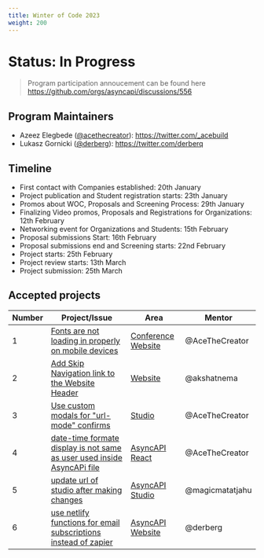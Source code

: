 ```yaml
---
title: Winter of Code 2023
weight: 200
---
```


# Status: In Progress
> Program participation annoucement can be found here https://github.com/orgs/asyncapi/discussions/556

## Program Maintainers

- Azeez Elegbede ([@acethecreator](https://github.com/acethecreator)\): <https://twitter.com/_acebuild>
- Lukasz Gornicki ([@derberg](https://github.com/derberg)\): <https://twitter.com/derberq>

## Timeline

- First contact with Companies established: 20th January
- Project publication and Student registration starts: 23th January
- Promos about WOC, Proposals and Screening Process: 29th January
- Finalizing Video promos, Proposals and Registrations for Organizations: 12th February
- Networking event for Organizations and Students: 15th February
- Proposal submissions Start: 16th February
- Proposal submissions end and Screening starts: 22nd February
- Project starts: 25th February
- Project review starts: 13th March
- Project submission: 25th March


## Accepted projects
 
Number | Project/Issue | Area | Mentor | 
---|---|---|---
1 | [Fonts are not loading in properly on mobile devices](https://github.com/asyncapi/conference-website/issues/106) | [Conference Website](https://github.com/asyncapi/conference-website) | @AceTheCreator 
2 | [Add Skip Navigation link to the Website Header](https://github.com/asyncapi/website/issues/692) | [Website](https://github.com/asyncapi/website) | @akshatnema   
3 | [Use custom modals for "url-mode" confirms](https://github.com/asyncapi/studio/issues/402) | [Studio](https://github.com/asyncapi/studio) | @AceTheCreator    
4 | [date-time formate display is not same as user used inside AsyncAPi file](https://github.com/asyncapi/asyncapi-react/issues/651) | [AsyncAPI React](https://github.com/asyncapi/asyncapi-react) | @AceTheCreator   
5 | [update url of studio after making changes](https://github.com/asyncapi/studio/issues/463) | [AsyncAPI Studio](https://github.com/asyncapi/studio) | @magicmatatjahu
6 | [use netlify functions for email subscriptions instead of zapier](https://github.com/asyncapi/website/issues/1091) | [AsyncAPI Website](https://github.com/asyncapi/website) | @derberg   
